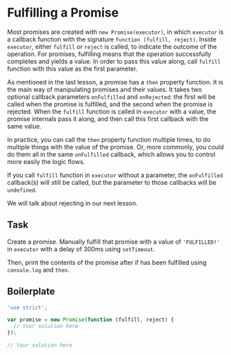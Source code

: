 # Fulfilling a Promise

Most promises are created with `new Promise(executor)`, in which `executor` is
a callback function with the signature `function (fulfill, reject)`. Inside
`executor`, either `fulfill` or `reject` is called, to indicate the outcome of
the operation. For promises, fulfilling means that the operation successfully
completes and yields a value. In order to pass this value along, call `fulfill`
function with this value as the first parameter.

As mentioned in the last lesson, a promise has a `then` property function. It
is the main way of manipulating promises and their values. It takes two
optional callback parameters `onFulfilled` and `onRejected`: the first will be
called when the promise is fulfilled, and the second when the promise is
rejected.  When the `fulfill` function is called in `executor` with a value,
the promise internals pass it along, and then call this first callback with the
same value.

In practice, you can call the `then` property function multiple times, to do
multiple things with the value of the promise. Or, more commonly, you could do
them all in the same `onFulfilled` callback, which allows you to control more
easily the logic flows.

If you call `fulfill` function in `executor` without a parameter, the
`onFulfilled` callback(s) will still be called, but the parameter to those
callbacks will be `undefined`.

We will talk about rejecting in our next lesson.

## Task

Create a promise. Manually fulfill that promise with a value of `'FULFILLED!'`
in `executor` with a delay of 300ms using `setTimeout`.

Then, print the contents of the promise after if has been fulfilled using
`console.log` and `then`.

## Boilerplate

```js
'use strict';

var promise = new Promise(function (fulfill, reject) {
  // Your solution here
});

// Your solution here
```
